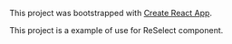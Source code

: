 This project was bootstrapped with [Create React App](https://github.com/facebookincubator/create-react-app).

This project is a example of use for ReSelect component.